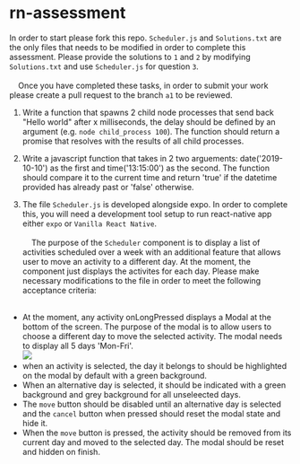 # rn-assessment


In order to start please fork this repo. `Scheduler.js` and `Solutions.txt` are the only files that needs to be modified in order to complete this assessment. Please provide the solutions to `1` and `2` by modifying `Solutions.txt` and use `Scheduler.js` for question `3`. <br><br>
&nbsp;&nbsp;&nbsp; Once you have completed these tasks, in order to submit your work please create a pull request to the branch `a1` to be reviewed.


1. Write a function that spawns 2 child node processes that send back "Hello world" after x milliseconds, the delay should be defined by an argument (e.g. `node child_process 100`). The function should return a promise that resolves with the results of all child processes.


2. Write a javascript function that takes in 2 two arguements: date('2019-10-10') as the first and time('13:15:00') as the second. The function should compare it to the current time and return 'true' if the datetime provided has already past or 'false' otherwise.


3. The file `Scheduler.js` is developed alongside expo. In order to complete this, you will need a development tool setup to run react-native app either `expo` or `Vanilla React Native`.<br><br>
&nbsp;&nbsp;&nbsp; The purpose of the `Scheduler` component is to display a list of activities scheduled over a week with an additional feature that allows user to move an activity to a different day. At the moment, the component just displays the activites for each day. Please make necessary modifications to the file in order to meet the following acceptance criteria:<br><br>
* At the moment, any activity onLongPressed displays a Modal at the bottom of the screen. The purpose of the modal is to allow users to choose a different day to move the selected activity. The modal needs to display all 5 days 'Mon-Fri'.<br>
![](https://github.com/TAS-torukmacto/rn-assessment/blob/master/daySelector.jpg)
* when an activity is selected, the day it belongs to should be highlighted on the modal by default with a green background. 
* When an alternative day is selected, it should be indicated with a green background and grey background for all unseleected days.<br>
* The `move` button should be disabled until an alternative day is selected and the `cancel` button when pressed should reset the modal state and hide it.<br>
* When the `move` button is pressed, the activity should be removed from its current day and moved to the selected day. The modal should be reset and hidden on finish.
